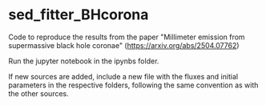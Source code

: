 # sed_fitter_BHcorona
Code to reproduce the results from the paper "Millimeter emission from supermassive black hole coronae" (https://arxiv.org/abs/2504.07762)

Run the jupyter notebook in the ipynbs folder. 

If new sources are added, include a new file with the fluxes and initial parameters in the respective folders, following the same convention as with the other sources. 

